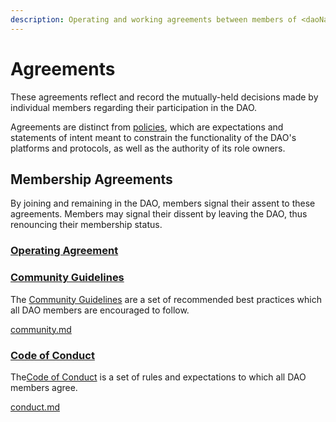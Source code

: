 ```yaml
---
description: Operating and working agreements between members of <daoName>
---
```


# Agreements

These agreements reflect and record the mutually-held decisions made by individual members regarding their participation in the DAO.

Agreements are distinct from [policies](/policies/index.md), which are expectations and statements of intent meant to constrain the functionality of the DAO's platforms and protocols, as well as the authority of its role owners.

## Membership Agreements

By joining and remaining in the DAO, members signal their assent to these agreements. Members may signal their dissent by leaving the DAO, thus renouncing their membership status.

### [Operating Agreement](operating-agreement.md)

<!-- 
    Describe your DAO's use of its operating agreement here.  
    It's a good idea to embed the contents of the agreements and provide a link to the external document. This can easily be done via wrappr.wtf).
-->

### [Community Guidelines](community.md)

The [Community Guidelines](community.md) are a set of recommended best practices which all DAO members are encouraged to follow.&#x20;

[community.md](community.md)

### [Code of Conduct](conduct.md)

The[Code of Conduct](conduct.md) is a set of rules and expectations to which all DAO members agree.

[conduct.md](conduct.md)
